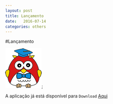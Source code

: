 ```yaml
---
layout: post
title: Lançamento
date:   2016-07-14
categories: others
---
```

#Lançamento

![Ellie](mascoreGif1.gif);


A aplicação já está disponível para `Download` [Aqui](https://sourceforge.net/projects/educationellie/files/latest/download "Aqui")
